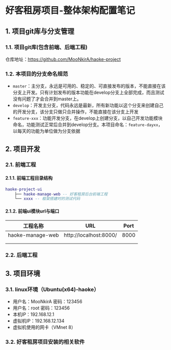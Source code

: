 # 好客租房项目-整体架构配置笔记

## 1. 项目git库与分支管理

### 1.1. 项目git库(包含前端、后端工程)

仓库地址：https://github.com/MooNkirA/haoke-project

### 1.2. 本项目的分支命名规范

- `master`：主分支，永远是可用的、稳定的、可直接发布的版本，不能直接在该分支上开发。只有计划发布的版本功能在develop分支上全部完成，而且测试没有问题了才会合并到master上。
- `develop`：开发主分支，代码永远是最新，所有新功能以这个分支来创建自己的开发分支，该分支只做只合并操作，不能直接在该分支上开发
- `feature-xxx`：功能开发分支，在develop上创建分支，以自己开发功能模块命名，功能测试正常后合并到develop分支。本项目命名：`feature-dayxx`，以每天的功能为单位做为分支依据

## 2. 项目开发

### 2.1. 前端工程

#### 2.1.1. 前端工程目录结构

``` lua
haoke-project-ui
    ├── haoke-manage-web -- 好客租房后台前端工程
    └── xxxx -- 框架搭建时的测试代码
```

#### 2.1.2. 前端ui模块url与端口

|     工程名称      |          URL           | Port |
| ---------------- | ---------------------- | ---- |
| haoke-manage-web | http://localhost:8000/ | 8000 |
|                  |                        |      |
|                  |                        |      |

### 2.2. 后端工程



## 3. 项目环境

### 3.1. linux环境（Ubuntu(x64)-haoke）

- 用户名：MooNkirA  密码：123456
- 用户名：root  密码：123456
- 本机IP：192.168.12.1
- 虚拟机IP：192.168.12.134
- 虚拟机使用的网卡（VMnet 8）

### 3.2. 好客租房项目安装的相关软件



